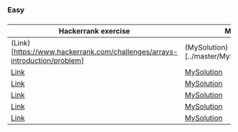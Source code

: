 <H3>Easy<H3>

| Hackerrank exercise | MySolution |
|---------------------|------------|
|(Link)[https://www.hackerrank.com/challenges/arrays-introduction/problem]|(MySolution)[../master/MySolution/array_easy.h]|
|[Link](https://www.hackerrank.com/challenges/c-tutorial-conditional-if-else/problem)|[MySolution](../master/MySolution/conditional_easy.h)|
|[Link](https://www.hackerrank.com/challenges/c-tutorial-functions/problem)|[MySolution](../master/MySolution/functions_easy.h)|
|[Link](https://www.hackerrank.com/challenges/c-tutorial-for-loop/problem)|[MySolution](../master/MySolution/loop_easy.h)|
|[Link](https://www.hackerrank.com/challenges/cpp-input-and-output/problem)|[MySolution](../master/MySolution/output_easy.h)|
|[Link](https://www.hackerrank.com/challenges/c-tutorial-pointer/problem)|[MySolution](../master/MySolution/pointer_easy.h)|

